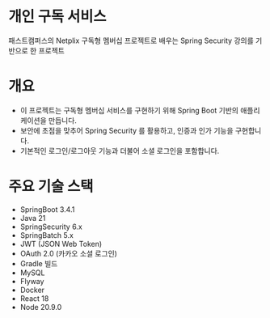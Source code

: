 # 개인 구독 서비스
패스트캠퍼스의 Netplix 구독형 멤버십 프로젝트로 배우는 Spring Security 강의를 기반으로 한 프로젝트

# 개요

- 이 프로젝트는 구독형 멤버십 서비스를 구현하기 위해 Spring Boot 기반의 애플리케이션을 만듭니다.
- 보안에 초점을 맞추어 Spring Security 를 활용하고, 인증과 인가 기능을 구현합니다.
- 기본적인 로그인/로그아웃 기능과 더불어 소셜 로그인을 포함합니다.

# 주요 기술 스택

- SpringBoot 3.4.1
- Java 21
- SpringSecurity 6.x
- SpringBatch 5.x
- JWT (JSON Web Token)
- OAuth 2.0 (카카오 소셜 로그인)
- Gradle 빌드
- MySQL
- Flyway
- Docker
- React 18
- Node 20.9.0
